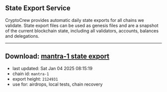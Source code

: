 ## State Export Service
CryptoCrew provides automatic daily state exports for all chains we validate. State export files can be used as genesis files and are a snapshot of the current blockchain state, including all validators, accounts, balances and delegations.

---
**Download: [mantra-1 state export](https://dl-eu2.ccvalidators.com/SERVICE/mantrachain/mantra-1_export_2124931.json)**
---

- last updated: Sat Jan 04 2025 08:15:19
- chain id: `mantra-1`
- export height: `2124931`
- use for: airdrops, local tests, chain recovery
